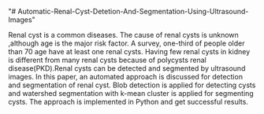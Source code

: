 "# Automatic-Renal-Cyst-Detetion-And-Segmentation-Using-Ultrasound-Images" 

Renal cyst is a common diseases. The cause of renal cysts is unknown ,although age is the major risk factor. A survey, one-third of people older than 70 age have at least one renal cysts. Having few renal cysts in kidney is different from many renal cysts because of polycysts renal disease(PKD).Renal cysts can be detected and segmented by ultrasound images. In this paper, an automated approach is discussed for detection and segmentation of renal cyst. Blob detection is applied for detecting cysts and watershed segmentation with k-mean cluster is applied for segmenting cysts. The approach is implemented in Python and get successful results.
